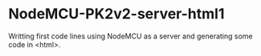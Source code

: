 # NodeMCU-PK2v2-server-html1
Writting first code lines using NodeMCU as a server and generating some code in &lt;html>.
